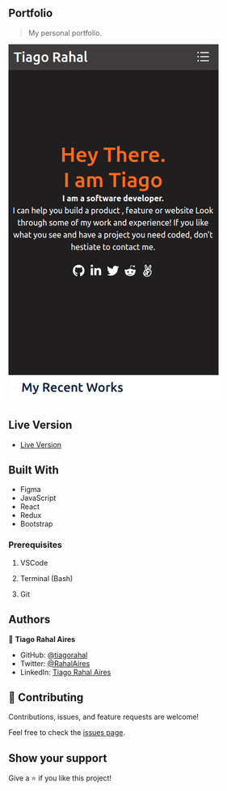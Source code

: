 ## Portfolio

> My personal portfolio.

![Screenshot](./screenshot.png)

## Live Version

- [Live Version](https://portfolio-page-drab-three.vercel.app/)

## Built With

- Figma
- JavaScript
- React
- Redux
- Bootstrap

### Prerequisites

1. VSCode

2. Terminal (Bash)

3. Git


## Authors

👤 **Tiago Rahal Aires**

- GitHub: [@tiagorahal](https://github.com/tiagorahal)
- Twitter: [@RahalAires](https://twitter.com/RahalAires)
- LinkedIn: [Tiago Rahal Aires](https://linkedin.com/tiagorahal)

## 🤝 Contributing

Contributions, issues, and feature requests are welcome!

Feel free to check the [issues page](https://github.com/tiagorahal/portfolio-page/issues).

## Show your support

Give a ⭐️ if you like this project!
